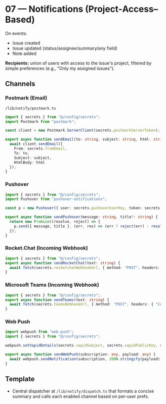 # 07 — Notifications (Project‑Access–Based)

On events:
- Issue created
- Issue updated (status/assignee/summary/any field)
- Note added

**Recipients:** union of users with access to the issue's project, filtered by simple preferences (e.g., "Only my assigned issues").

## Channels

### Postmark (Email)
`/lib/notify/postmark.ts`
```ts
import { secrets } from "@/config/secrets";
import Postmark from "postmark";

const client = new Postmark.ServerClient(secrets.postmarkServerToken);

export async function sendEmail(to: string, subject: string, html: string) {
  await client.sendEmail({
    From: secrets.fromEmail,
    To: to,
    Subject: subject,
    HtmlBody: html
  });
}
```

### Pushover
```ts
import { secrets } from "@/config/secrets";
import Pushover from "pushover-notifications";

const p = new Pushover({ user: secrets.pushoverUserKey, token: secrets.pushoverApiToken });

export async function sendPushover(message: string, title?: string) {
  return new Promise((resolve, reject) => {
    p.send({ message, title }, (err, res) => (err ? reject(err) : resolve(res)));
  });
}
```

### Rocket.Chat (Incoming Webhook)
```ts
import { secrets } from "@/config/secrets";
export async function sendRocketChat(text: string) {
  await fetch(secrets.rocketchatWebhookUrl, { method: "POST", headers: { "Content-Type": "application/json" }, body: JSON.stringify({ text }) });
}
```

### Microsoft Teams (Incoming Webhook)
```ts
import { secrets } from "@/config/secrets";
export async function sendTeams(text: string) {
  await fetch(secrets.teamsWebhookUrl, { method: "POST", headers: { "Content-Type": "application/json" }, body: JSON.stringify({ text }) });
}
```

### Web Push
```ts
import webpush from "web-push";
import { secrets } from "@/config/secrets";

webpush.setVapidDetails(secrets.vapidSubject, secrets.vapidPublicKey, secrets.vapidPrivateKey);

export async function sendWebPush(subscription: any, payload: any) {
  await webpush.sendNotification(subscription, JSON.stringify(payload));
}
```

## Template
- Central dispatcher at `/lib/notify/dispatch.ts` that formats a concise summary and calls each enabled channel based on per-user prefs.

